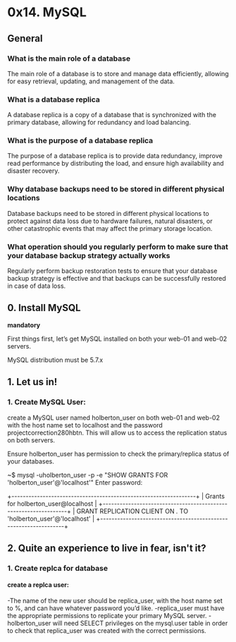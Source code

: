 # 0x14. MySQL 

## General
### What is the main role of a database
The main role of a database is to store and manage data efficiently, allowing for easy retrieval, updating, and management of the data.

### What is a database replica
A database replica is a copy of a database that is synchronized with the primary database, allowing for redundancy and load balancing.

### What is the purpose of a database replica
The purpose of a database replica is to provide data redundancy, improve read performance by distributing the load, and ensure high availability and disaster recovery.

### Why database backups need to be stored in different physical locations
Database backups need to be stored in different physical locations to protect against data loss due to hardware failures, natural disasters, or other catastrophic events that may affect the primary storage location.

### What operation should you regularly perform to make sure that your database backup strategy actually works
Regularly perform backup restoration tests to ensure that your database backup strategy is effective and that backups can be successfully restored in case of data loss.

## 0. Install MySQL
**mandatory**

First things first, let’s get MySQL installed on both your web-01 and web-02 servers.

MySQL distribution must be 5.7.x

## 1. Let us in!
### 1. Create MySQL User:

create a MySQL user named holberton_user on both web-01 and web-02 with the host name set to localhost and the password projectcorrection280hbtn. This will allow us to access the replication status on both servers.

Ensure holberton_user has permission to check the primary/replica status of your databases.

~$ mysql -uholberton_user -p -e "SHOW GRANTS FOR 'holberton_user'@'localhost'"
Enter password:

+-----------------------------------------------------------------+
| Grants for holberton_user@localhost                             |
+-----------------------------------------------------------------+
| GRANT REPLICATION CLIENT ON *.* TO 'holberton_user'@'localhost' |
+-----------------------------------------------------------------+

## 2. Quite an experience to live in fear, isn't it?
### 1. Create replca for database
#### create a replca user:
-The name of the new user should be replica_user, with the host name set to %, and can have whatever password you’d like.
-replica_user must have the appropriate permissions to replicate your primary MySQL server.
-holberton_user will need SELECT privileges on the mysql.user table in order to check that replica_user was created with the correct permissions.

